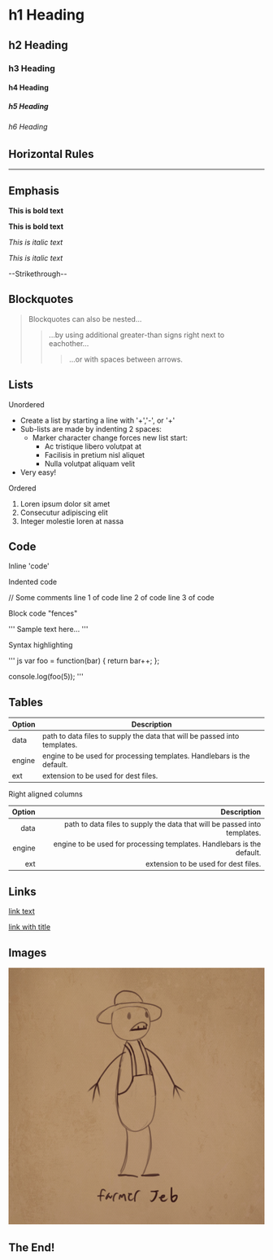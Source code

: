 # h1 Heading
## h2 Heading
### h3 Heading
#### h4 Heading
##### h5 Heading
###### h6 Heading


## Horizontal Rules

----


## Emphasis

**This is bold text**

__This is bold text__

*This is italic text*

_This is italic text_

--Strikethrough--


## Blockquotes


> Blockquotes can also be nested...
>> ...by using additional greater-than signs right next to eachother...
> > > ...or with spaces between arrows.


 ## Lists

Unordered

+ Create a list by starting a line with '+','-', or '+'
+ Sub-lists are made by indenting 2 spaces:
  - Marker character change forces new list start:
    + Ac tristique libero volutpat at
    + Facilisis in pretium nisl aliquet
    - Nulla volutpat aliquam velit
+ Very easy!

Ordered

1. Loren ipsum dolor sit amet
2. Consecutur adipiscing elit
3. Integer molestie loren at nassa

## Code

Inline 'code'

Indented code

  // Some comments
  line 1 of code
  line 2 of code
  line 3 of code


  Block code "fences"

  '''
  Sample text here...
  '''

  Syntax highlighting

  ''' js
  var foo = function(bar)  {
    return bar++;
  };

  console.log(foo(5));
  '''

  ## Tables

  | Option | Description |
  | ------ | ----------- |
  | data   | path to data files to supply the data that will be passed into templates. |
  | engine | engine to be used for processing templates. Handlebars is the default. |
  | ext    | extension to be used for dest files. |

  Right aligned columns

  | Option | Description |
  | ------: | -----------:|
  | data   | path to data files to supply the data that will be passed into templates. |
  | engine | engine to be used for processing templates. Handlebars is the default. |
  | ext    | extension to be used for dest files. |


  ## Links

[link text](https://dasteel420.github.io/DanielSteele3D.github.io/)

[link with title](https://dasteel420.github.io/DanielSteele3D.github.io/ "title text!")

## Images

![farmerJeb](farmerJeb.png)

## The End!
 

